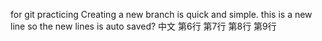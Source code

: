 for git practicing
Creating a new branch is quick and simple.
this is a new line
so the new lines is auto saved?
中文
第6行
第7行
第8行
第9行
